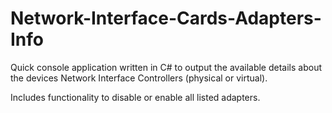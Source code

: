 # Network-Interface-Cards-Adapters-Info
Quick console application written in C# to output the available details about the devices Network Interface Controllers (physical or virtual).

Includes functionality to disable or enable all listed adapters.
